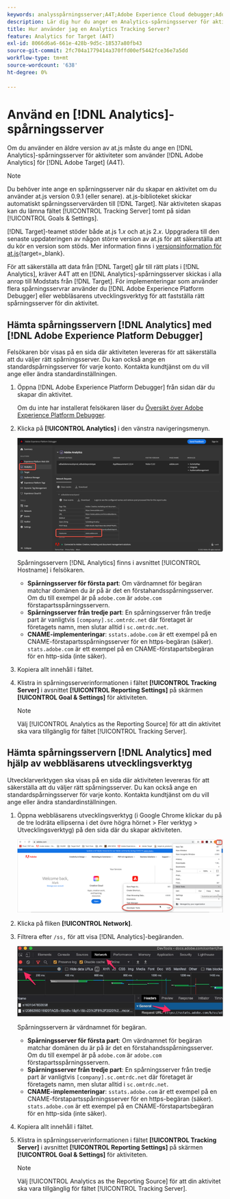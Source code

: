 ```yaml
---
keywords: analysspårningsserver;A4T;Adobe Experience Cloud debugger;Adobe Experience Platform debugger;Reporting source;developtools
description: Lär dig hur du anger en Analytics-spårningsserver för aktiviteter som använder Analytics för  [!DNL Target] (A4T) om du använder en äldre version av at.js.
title: Hur använder jag en Analytics Tracking Server?
feature: Analytics for Target (A4T)
exl-id: 8066d6a6-661e-428b-9d5c-18537a80fb43
source-git-commit: 2fc704a1779414a370ffd00ef5442fce36e7a5dd
workflow-type: tm+mt
source-wordcount: '638'
ht-degree: 0%

---
```


# Använd en [!DNL Analytics]-spårningsserver

Om du använder en äldre version av at.js måste du ange en [!DNL Analytics]-spårningsserver för aktiviteter som använder [!DNL Adobe Analytics] för [!DNL Adobe Target] (A4T).

>[!NOTE]
>
>Du behöver inte ange en spårningsserver när du skapar en aktivitet om du använder at.js version 0.9.1 (eller senare). at.js-biblioteket skickar automatiskt spårningsservervärden till [!DNL Target]. När aktiviteten skapas kan du lämna fältet [!UICONTROL Tracking Server] tomt på sidan [!UICONTROL Goals & Settings].
>
>[!DNL Target]-teamet stöder både at.js 1.*x* och at.js 2.*x*. Uppgradera till den senaste uppdateringen av någon större version av at.js för att säkerställa att du kör en version som stöds. Mer information finns i [versionsinformation för at.js](https://experienceleague.adobe.com/docs/target-dev/developer/client-side/at-js-implementation/target-atjs-versions.html){target=_blank}.

För att säkerställa att data från [!DNL Target] går till rätt plats i [!DNL Analytics], kräver A4T att en [!DNL Analytics]-spårningsserver skickas i alla anrop till Modstats från [!DNL Target]. För implementeringar som använder flera spårningsservrar använder du [!DNL Adobe Experience Platform Debugger] eller webbläsarens utvecklingsverktyg för att fastställa rätt spårningsserver för din aktivitet.

## Hämta spårningsservern [!DNL Analytics] med [!DNL Adobe Experience Platform Debugger]

Felsökaren bör visas på en sida där aktiviteten levereras för att säkerställa att du väljer rätt spårningsserver. Du kan också ange en standardspårningsserver för varje konto. Kontakta kundtjänst om du vill ange eller ändra standardinställningen.

1. Öppna [!DNL Adobe Experience Platform Debugger] från sidan där du skapar din aktivitet.

   Om du inte har installerat felsökaren läser du [Översikt över Adobe Experience Platform Debugger](https://experienceleague.adobe.com/docs/platform-learn/data-collection/debugger/overview.html).

1. Klicka på **[!UICONTROL Analytics]** i den vänstra navigeringsmenyn.

   ![Screen_DebuggerTrackServ-bild](assets/Screen_DebuggerTrackServ.png)

   Spårningsservern [!DNL Analytics] finns i avsnittet [!UICONTROL Hostname] i felsökaren.

   * **Spårningsserver för första part**: Om värdnamnet för begäran matchar domänen du är på är det en förstahandsspårningsserver. Om du till exempel är på `adobe.com` är `adobe.com` förstapartsspårningsservern.
   * **Spårningsserver från tredje part**: En spårningsserver från tredje part är vanligtvis `[company].sc.omtrdc.net` där företaget är företagets namn, men slutar alltid i `sc.omtrdc.net`.
   * **CNAME-implementeringar**: `sstats.adobe.com` är ett exempel på en CNAME-förstapartsspårningsserver för en https-begäran (säker). `stats.adobe.com` är ett exempel på en CNAME-förstapartsbegäran för en http-sida (inte säker).

1. Kopiera allt innehåll i fältet.

1. Klistra in spårningsserverinformationen i fältet **[!UICONTROL Tracking Server]** i avsnittet **[!UICONTROL Reporting Settings]** på skärmen **[!UICONTROL Goal & Settings]** för aktiviteten.

   >[!NOTE]
   >
   >Välj [!UICONTROL Analytics as the Reporting Source] för att din aktivitet ska vara tillgänglig för fältet [!UICONTROL Tracking Server].

## Hämta spårningsservern [!DNL Analytics] med hjälp av webbläsarens utvecklingsverktyg

Utvecklarverktygen ska visas på en sida där aktiviteten levereras för att säkerställa att du väljer rätt spårningsserver. Du kan också ange en standardspårningsserver för varje konto. Kontakta kundtjänst om du vill ange eller ändra standardinställningen.

1. Öppna webbläsarens utvecklingsverktyg (i Google Chrome klickar du på de tre lodräta ellipserna i det övre högra hörnet > Fler verktyg > Utvecklingsverktyg) på den sida där du skapar aktiviteten.

   ![Chrome utvecklarverktyg](/help/main/c-integrating-target-with-mac/a4t/assets/chrome-dev-tools.png)

1. Klicka på fliken **[!UICONTROL Network]**.

1. Filtrera efter `/ss,` för att visa [!DNL Analytics]-begäranden.

   ![Chrome utvecklarverktyg med /ss-sökning](/help/main/c-integrating-target-with-mac/a4t/assets/chrome-search.png)

   Spårningsservern är värdnamnet för begäran.

   * **Spårningsserver för första part**: Om värdnamnet för begäran matchar domänen du är på är det en förstahandsspårningsserver. Om du till exempel är på `adobe.com` är `adobe.com` förstapartsspårningsservern.
   * **Spårningsserver från tredje part**: En spårningsserver från tredje part är vanligtvis `[company].sc.omtrdc.net` där företaget är företagets namn, men slutar alltid i `sc.omtrdc.net`.
   * **CNAME-implementeringar**: `sstats.adobe.com` är ett exempel på en CNAME-förstapartsspårningsserver för en https-begäran (säker). `stats.adobe.com` är ett exempel på en CNAME-förstapartsbegäran för en http-sida (inte säker).

1. Kopiera allt innehåll i fältet.

1. Klistra in spårningsserverinformationen i fältet **[!UICONTROL Tracking Server]** i avsnittet **[!UICONTROL Reporting Settings]** på skärmen **[!UICONTROL Goal & Settings]** för aktiviteten.

   >[!NOTE]
   >
   >Välj [!UICONTROL Analytics as the Reporting Source] för att din aktivitet ska vara tillgänglig för fältet [!UICONTROL Tracking Server].
